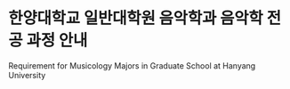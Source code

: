 # 한양대학교 일반대학원 음악학과 음악학 전공 과정 안내
Requirement for Musicology Majors in Graduate School at Hanyang University
